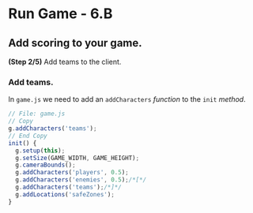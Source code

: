 # Run Game - 6.B

## Add scoring to your game.

**(Step 2/5)** Add teams to the client.

### Add teams.

In `game.js` we need to add an `addCharacters` _function_ to the `init` _method_.

```javascript
// File: game.js
// Copy
g.addCharacters('teams');
// End Copy
init() {
  g.setup(this);
  g.setSize(GAME_WIDTH, GAME_HEIGHT);
  g.cameraBounds();
  g.addCharacters('players', 0.5);
  g.addCharacters('enemies', 0.5);/*[*/
  g.addCharacters('teams');/*]*/
  g.addLocations('safeZones');
}
```
